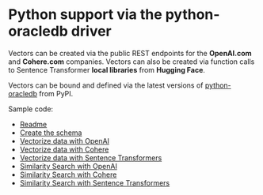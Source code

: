 # Python support via the python-oracledb driver

Vectors can be created via the public REST endpoints for the **OpenAI.com** and **Cohere.com** companies.
Vectors can also be created via function calls to Sentence Transformer **local libraries** from **Hugging Face**.

Vectors can be bound and defined via the latest versions of [python-oracledb](https://python-oracledb.readthedocs.io/en/latest/user_guide/installation.html#installation-requirements) from PyPI.

Sample code:
- [Readme](../python-oracledb/README.md)
- [Create the schema](../python-oracledb/create_schema.py)
- [Vectorize data with OpenAI ](../python-oracledb/vectorize_table_openai.py)
- [Vectorize data with Cohere](../python-oracledb/vectorize_table_Cohere.py)
- [Vectorize data with Sentence Transformers]()
- [Similarity Search with OpenAI](../python-oracledb/similarity_search_OpenAI.py)
- [Similarity Search with Cohere](../python-oracledb/similarity_search_Cohere.py)
- [Similarity Search with Sentence Transformers](../python-oracledb/similarity_search_SentenceTransformers.py)
